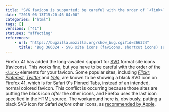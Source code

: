 ```yaml
---
title: "SVG favicon is supported; be careful with the order of `<link>`s"
date: "2015-06-13T15:20:46-04:00"
categories: ["html"]
tags: []
versions: ["41"]
statuses: "affecting"
references:
    - url: "https://bugzilla.mozilla.org/show_bug.cgi?id=366324"
      title: "Bug 366324 - SVG site icons (favicons, shortcut icons) support"
---
```

Firefox 41 has added the long-awaited support for [SVG](https://developer.mozilla.org/docs/Web/SVG) format site icons (favicons). This works fine, but you have to be careful with the order of the [`<link>`](https://developer.mozilla.org/docs/Web/HTML/Element/link) elements for your favicon. Some popular sites, including [*Flickr*](https://bugzilla.mozilla.org/show_bug.cgi?id=1181681), [*Pinterest*](https://bugzilla.mozilla.org/show_bug.cgi?id=1174568), [*Twitter*](https://bugzilla.mozilla.org/show_bug.cgi?id=1174552) and [*Yelp*](https://bugzilla.mozilla.org/show_bug.cgi?id=1174548), are known to be showing a black SVG icon on Firefox 41, which is for Safari 9's Pinned Tabs, instead of an intended, normal colored favicon. This conflict is occurring because those sites are putting the black icon *after* the other icons, and Firefox uses the last icon specified in the HTML source. The workaround here is, obviously, putting a black SVG icon for Safari *before* other icons, as [recommended by Apple](https://developer.apple.com/library/safari/releasenotes/General/WhatsNewInSafari/Articles/Safari_9.html#//apple_ref/doc/uid/TP40014305-CH9-SW20).
